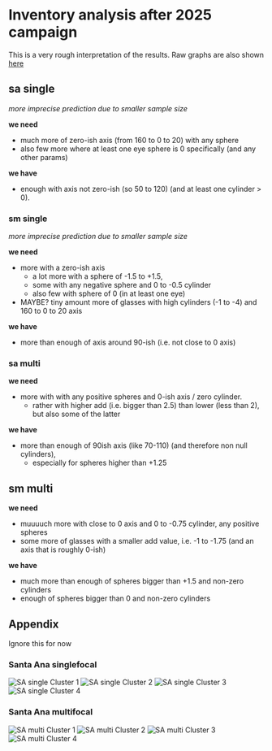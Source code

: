 # Inventory analysis after 2025 campaign

This is a very rough interpretation of the results. Raw graphs are also shown [here](https://github.com/reims2/data-analysis/blob/main/analysis.ipynb)

## sa single

_more imprecise prediction due to smaller sample size_

**we need**

- much more of zero-ish axis (from 160 to 0 to 20) with any sphere 
- also few more where at least one eye sphere is 0 specifically (and any other params)

**we have**

- enough with axis not zero-ish (so 50 to 120) (and at least one cylinder > 0).

### sm single

_more imprecise prediction due to smaller sample size_

**we need**

- more with a zero-ish axis 
  - a lot more with a sphere of -1.5 to +1.5, 
  - some with any negative sphere and 0 to -0.5 cylinder
  - also few with sphere of 0 (in at least one eye)
- MAYBE? tiny amount more of glasses with high cylinders (-1 to -4) and 160 to 0 to 20 axis

**we have**

- more than enough of axis around 90-ish (i.e. not close to 0 axis)


### sa multi

**we need**

- more with with any positive spheres and 0-ish axis / zero cylinder. 
  - rather with higher add (i.e. bigger than 2.5) than lower (less than 2), but also some of the latter

**we have**

- more than enough of 90ish axis (like 70-110) (and therefore non null cylinders), 
  - especially for spheres higher than +1.25




## sm multi

**we need**

- muuuuch more with close to 0 axis and 0 to -0.75 cylinder, any positive spheres
- some more of glasses with a smaller add value, i.e. -1 to -1.75 (and an axis that is roughly 0-ish)

**we have**

- much more than enough of spheres bigger than +1.5 and non-zero cylinders
- enough of spheres bigger than 0 and non-zero cylinders




## Appendix

Ignore this for now

### Santa Ana singlefocal

![SA single Cluster 1](/plots/features_sa_False_1.png)
![SA single Cluster 2](/plots/features_sa_False_2.png)
![SA single Cluster 3](/plots/features_sa_False_3.png)
![SA single Cluster 4](/plots/features_sa_False_4.png)

### Santa Ana multifocal
![SA multi Cluster 1](/plots/features_sa_True_1.png)
![SA multi Cluster 2](/plots/features_sa_True_2.png)
![SA multi Cluster 3](/plots/features_sa_True_3.png)
![SA multi Cluster 4](/plots/features_sa_True_4.png)
